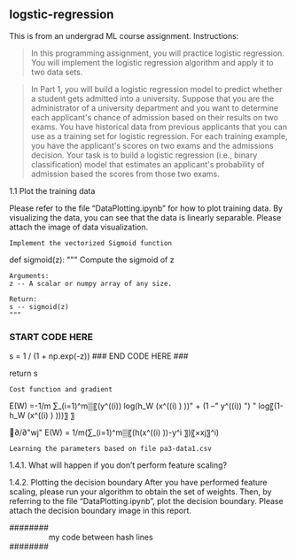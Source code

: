 ## logstic-regression

This is from an undergrad ML course assignment. Instructions:

> In this programming assignment, you will practice logistic regression. You will implement the logistic regression algorithm and apply it to two data sets.

> In Part 1, you will build a logistic regression model to predict whether a student gets admitted into a university. Suppose that you are the administrator of a university department and you want to determine each applicant's chance of admission based on their results on two exams. You have historical data from previous applicants that you can use as a training set for logistic regression. For each training example, you have the applicant's scores on two exams and the admissions decision.
Your task is to build a logistic regression (i.e., binary classification) model that estimates an applicant's probability of admission based the scores from those two exams. 

1.1	Plot the training data

Please refer to the file “DataPlotting.ipynb” for how to plot training data. By visualizing the data, you can see that the data is linearly separable. Please attach the image of data visualization.

	Implement the vectorized Sigmoid function
def sigmoid(z):
    """
    Compute the sigmoid of z

    Arguments:
    z -- A scalar or numpy array of any size.

    Return:
    s -- sigmoid(z)
    """

### START CODE HERE ###     
s = 1 / (1 + np.exp(-z))
    ### END CODE HERE ###
    
return s

	Cost function and gradient
E(W) =-1/m ∑_(i=1)^m▒〖(y^((i))  log⁡(h_W (x^((i) ) ))" + (1 –" y^((i)) ") "  log⁡〖(1-h_W (x^((i) ) )))〗 〗

∂/∂"wj"  E(W)  = 1/m(∑_(i=1)^m▒〖(h(x^((i) ))-y^i 〗)〖×xj〗^i)

	Learning the parameters based on file pa3-data1.csv
1.4.1. What will happen if you don’t perform feature scaling?

1.4.2. Plotting the decision boundary
After you have performed feature scaling, please run your algorithm to obtain the set of weights. Then, by referring to the file “DataPlotting.ipynb”, plot the decision boundary. Please attach the decision boundary image in this report.




########<br/>
&nbsp;&nbsp;&nbsp;&nbsp;&nbsp;&nbsp;&nbsp;&nbsp;&nbsp;&nbsp;&nbsp;&nbsp;&nbsp;&nbsp;&nbsp;&nbsp;&nbsp;&nbsp;my code between hash lines<br/>
########
